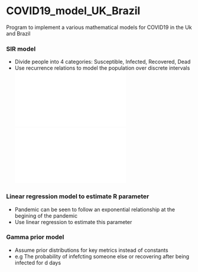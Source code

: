 # COVID19_model_UK_Brazil

Program to implement a various mathematical models for COVID19 in the Uk and Brazil

### SIR model

- Divide people into 4 categories: Susceptible, Infected, Recovered, Dead
- Use recurrence relations to model the population over discrete intervals
  ![SIR_R1.71_tmax150.pdf](plots/SIR_R1.71_tmax150.pdf)
  ![SIR_R4.6_tmax150.pdf](plots/SIR_R4.6_tmax150.pdf)

### Linear regression model to estimate R parameter

- Pandemic can be seen to follow an exponential relationship at the begining of the pandemic
- Use linear regression to estimate this parameter

### Gamma prior model

- Assume prior distributions for key metrics instead of constants
- e.g The probability of infefcting someone else or recovering after being infected for d days
